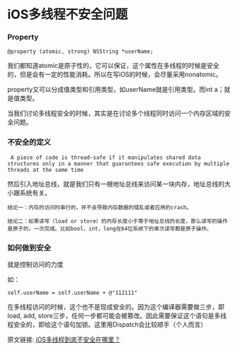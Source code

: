 # iOS多线程不安全问题

### Property

	@property (atomic, strong) NSString *userName;
	
我们都知道atomic是原子性的，它可以保证，这个属性在多线程的时候是安全的，但是会有一定的性能消耗。所以在写iOS的时候，会尽量采用nonatomic。

property又可以分成值类型和引用类型，如userName就是引用类型。而int a；就是值类型。

当我们讨论多线程安全的时候，其实是在讨论多个线程同时访问一个内存区域的安全问题。

### 不安全的定义

	 A piece of code is thread-safe if it manipulates shared data structures only in a manner that guarantees safe execution by multiple threads at the same time
	 
	 
然后引入地址总线，就是我们只有一根地址总线来访问某一块内存，地址总线的大小跟系统有关。

	结论一：内存的访问时串行的，并不会导致内存数据的错乱或者应用的crash。

	结论二：如果读写（load or store）的内存长度小于等于地址总线的长度，那么读写的操作是原子的，一次完成。比如bool，int，long在64位系统下的单次读写都是原子操作。
	
### 如何做到安全

就是控制访问的力度

如：
	
	self.userName = self.userName + @"112111"
	
在多线程访问的时候，这个也不是现成安全的。因为这个编译器需要做三步，即load, add, store三步，任何一步都可能会被篡改。因此需要保证这个语句是多线程安全的，即给这个语句加锁。这里用Dispatch会比较顺手（个人而言）


原文链接: [iOS多线程到底不安全在哪里？](http://mrpeak.cn/blog/ios-thread-safety/)